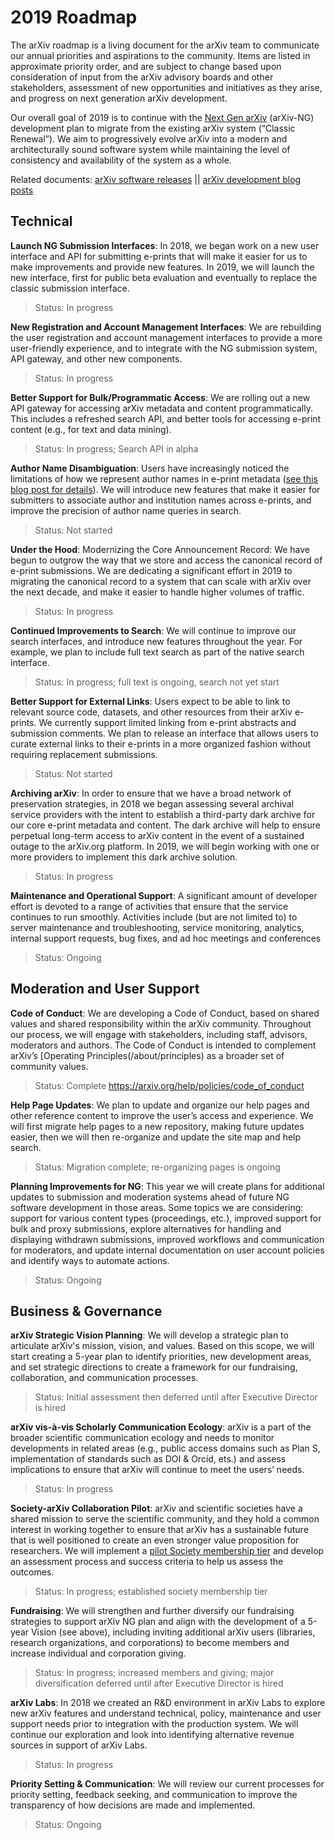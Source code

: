 # 2019 Roadmap

The arXiv roadmap is a living document for the arXiv team to communicate our annual priorities and aspirations to the community. Items are listed in approximate priority order, and are subject to change based upon consideration of input from the arXiv advisory boards and other stakeholders, assessment of new opportunities and initiatives as they arise, and progress on next generation arXiv development. 

Our overall goal of 2019 is to continue with the [Next Gen arXiv](https://confluence.cornell.edu/display/arxivpub/Next+Generation+arXiv) (arXiv-NG) development plan to migrate from the existing arXiv system (“Classic Renewal”). We aim to progressively evolve arXiv into a modern and architecturally sound software system while maintaining the level of consistency and availability of the system as a whole.  

Related documents: [arXiv software releases](https://confluence.cornell.edu/display/arxivpub/arXiv+Software+Releases) || [arXiv development blog posts](https://blogs.cornell.edu/arxiv/category/arxiv-development/)

## Technical

**Launch NG Submission Interfaces**: In 2018, we began work on a new user interface and API for submitting e-prints that will make it easier for us to make improvements and provide new features. In 2019, we will launch the new interface, first for public beta evaluation and eventually to replace the classic submission interface.

   > Status: In progress

**New Registration and Account Management Interfaces**: We are rebuilding the user registration and account management interfaces to provide a more user-friendly experience, and to integrate with the NG submission system, API gateway, and other new components.

  > Status: In progress

**Better Support for Bulk/Programmatic Access**: We are rolling out a new API gateway for accessing arXiv metadata and content programmatically. This includes a refreshed search API, and better tools for accessing e-print content (e.g., for text and data mining).

  > Status: In progress; Search API in alpha

**Author Name Disambiguation**: Users have increasingly noticed the limitations of how we represent author names in e-print metadata ([see this blog post for details](https://blogs.cornell.edu/arxiv/2018/05/04/release-search-v0-2-some-notes-on-names/)). We will introduce new features that make it easier for submitters to associate author and institution names across e-prints, and improve the precision of author name queries in search.

  > Status: Not started

**Under the Hood**: Modernizing the Core Announcement Record: We have begun to outgrow the way that we store and access the canonical record of e-print submissions. We are dedicating a significant effort in 2019 to migrating the canonical record to a system that can scale with arXiv over the next decade, and make it easier to handle higher volumes of traffic.

  > Status: In progress

**Continued Improvements to Search**: We will continue to improve our search interfaces, and introduce new features throughout the year. For example, we plan to include full text search as part of the native search interface.

  > Status: In progress; full text is ongoing, search not yet start

**Better Support for External Links**: Users expect to be able to link to relevant source code, datasets, and other resources from their arXiv e-prints. We currently support limited linking from e-print abstracts and submission comments. We plan to release an interface that allows users to curate external links to their e-prints in a more organized fashion without requiring replacement submissions.

  > Status: Not started

**Archiving arXiv**: In order to ensure that we have a broad network of preservation strategies, in 2018 we began assessing several archival service providers with the intent to establish a third-party dark archive for our core e-print metadata and content. The dark archive will help to ensure perpetual long-term access to arXiv content in the event of a sustained outage to the arXiv.org platform. In 2019, we will begin working with one or more providers to implement this dark archive solution.

  > Status: In progress

**Maintenance and Operational Support**: A significant amount of developer effort is devoted to a range of activities that ensure that the service continues to run smoothly. Activities include (but are not limited to) to server maintenance and troubleshooting, service monitoring, analytics, internal support requests, bug fixes, and ad hoc meetings and conferences

  > Status: Ongoing

## Moderation and User Support

**Code of Conduct**: We are developing a Code of Conduct, based on shared values and shared responsibility within the arXiv community. Throughout our process, we will engage with stakeholders, including staff, advisors, moderators and authors. The Code of Conduct is intended to complement arXiv’s [Operating Principles(/about/principles) as a broader set of community values.

  > Status: Complete https://arxiv.org/help/policies/code_of_conduct

**Help Page Updates**: We plan to update and organize our help pages and other reference content to improve the user’s access and experience. We will first migrate help pages to a new repository, making future updates easier, then we will then re-organize and update the site map and help search.

  > Status: Migration complete; re-organizing pages is ongoing

**Planning Improvements for NG**: This year we will create plans for additional updates to submission and moderation systems ahead of future NG software development in those areas. Some topics we are considering: support for various content types (proceedings, etc.), improved support for bulk and proxy submissions, explore alternatives for handling and displaying withdrawn submissions, improved workflows and communication for moderators, and update internal documentation on user account policies and identify ways to automate actions.

  > Status: Ongoing

## Business & Governance

**arXiv Strategic Vision Planning**: We will develop a strategic plan to articulate arXiv's mission, vision, and values. Based on this scope, we will start creating a 5-year plan to identify priorities, new development areas, and set strategic directions to create a framework for our fundraising, collaboration, and communication processes.

  > Status: Initial assessment then deferred until after Executive Director is hired

**arXiv vis-à-vis Scholarly Communication Ecology**: arXiv is a part of the broader scientific communication ecology and needs to monitor developments in related areas (e.g., public access domains such as Plan S, implementation of standards such as DOI & Orcid, ets.) and assess implications to ensure that arXiv will continue to meet the users’ needs.

  > Status: In progress

**Society-arXiv Collaboration Pilot**: arXiv and scientific societies have a shared mission to serve the scientific community, and they hold a common interest in working together to ensure that arXiv has a sustainable future that is well positioned to create an even stronger value proposition for researchers. We will implement a [pilot Society membership tier](https://docs.google.com/document/d/1Gc1B4si5v6tckVZiP7JeIw--PrP8BP4Ip3rJsEsKjNc/edit) and develop an assessment process and success criteria to help us assess the outcomes.

  > Status: In progress; established society membership tier

**Fundraising**: We will strengthen and further diversify our fundraising strategies to support arXiv NG plan and align with the development of a 5-year Vision (see above), including inviting additional arXiv users (libraries, research organizations, and corporations) to become members and increase individual and corporation giving.

  > Status: In progress; increased members and giving; major diversification deferred until after Executive Director is hired

**arXiv Labs**: In 2018 we created an R&D environment in arXiv Labs to explore new arXiv features and understand technical, policy, maintenance and user support needs prior to integration with the production system. We will continue our exploration and look into identifying alternative revenue sources in support of arXiv Labs.

  > Status: In progress

**Priority Setting & Communication**: We will review our current processes for priority setting, feedback seeking, and communication to improve the transparency of how decisions are made and implemented.

  > Status: Ongoing

